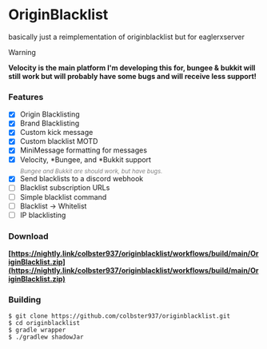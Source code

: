 # OriginBlacklist

basically just a reimplementation of originblacklist but for eaglerxserver

> [!WARNING]
> **Velocity is the main platform I'm developing this for, bungee & bukkit will still work but will probably have some bugs and will receive less support!**

### Features
- [x] Origin Blacklisting
- [x] Brand Blacklisting
- [x] Custom kick message
- [x] Custom blacklist MOTD
- [x] MiniMessage formatting for messages
- [x] Velocity, *Bungee, and *Bukkit support
  <br>_<sub><span style="color:gray">Bungee and Bukkit are should work, but have bugs.</span></sub>_
- [x] Send blacklists to a discord webhook
- [ ] Blacklist subscription URLs
- [ ] Simple blacklist command
- [ ] Blacklist -> Whitelist
- [ ] IP blacklisting

### Download
**[https://nightly.link/colbster937/originblacklist/workflows/build/main/OriginBlacklist.zip](https://nightly.link/colbster937/originblacklist/workflows/build/main/OriginBlacklist.zip)**

### Building
```
$ git clone https://github.com/colbster937/originblacklist.git
$ cd originblacklist
$ gradle wrapper
$ ./gradlew shadowJar
```
